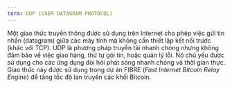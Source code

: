 ```yaml
---
term: UDP (USER DATAGRAM PROTOCOL)
---
```


Một giao thức truyền thông được sử dụng trên Internet cho phép việc gửi tin nhắn (datagram) giữa các máy tính mà không cần thiết lập kết nối trước (khác với TCP). UDP là phương pháp truyền tải nhanh chóng nhưng không đảm bảo về việc giao hàng, thứ tự gói tin, hoặc quản lý lỗi. Nó chủ yếu được sử dụng cho các ứng dụng đòi hỏi phát sóng nhanh chóng và thời gian thực. Giao thức này được sử dụng trong dự án FIBRE (*Fast Internet Bitcoin Relay Engine*) để tăng tốc độ lan truyền các khối Bitcoin.